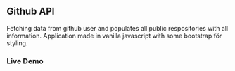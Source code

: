 ## Github API

Fetching data from github user and populates all public respositories with all information.
Application made in vanilla javascript with some bootstrap för styling.

### Live Demo
